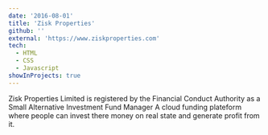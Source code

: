 ```yaml
---
date: '2016-08-01'
title: 'Zisk Properties'
github: ''
external: 'https://www.ziskproperties.com'
tech:
  - HTML
  - CSS
  - Javascript
showInProjects: true
---
```


Zisk Properties Limited is registered by the Financial Conduct Authority as a Small Alternative Investment Fund Manager A cloud funding plateform where people can invest there money on real state and generate profit from it.
